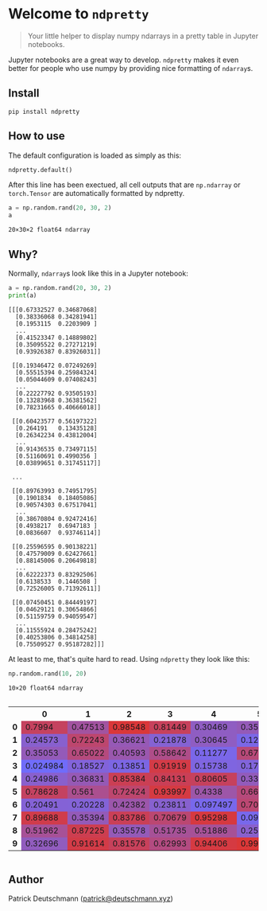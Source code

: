# Welcome to `ndpretty`
> Your little helper to display numpy ndarrays in a pretty table in Jupyter notebooks.


Jupyter notebooks are a great way to develop. `ndpretty` makes it even better for people who use numpy by providing nice formatting of `ndarray`s.

## Install

`pip install ndpretty`

## How to use

The default configuration is loaded as simply as this:

```python
ndpretty.default()
```

After this line has been exectued, all cell outputs that are `np.ndarray` or `torch.Tensor` are automatically formatted by ndpretty.

```python
a = np.random.rand(20, 30, 2)
a
```

    20×30×2 float64 ndarray





    



## Why?

Normally, `ndarray`s look like this in a Jupyter notebook:

```python
a = np.random.rand(20, 30, 2)
print(a)
```

    [[[0.67332527 0.34687068]
      [0.38336068 0.34281941]
      [0.1953115  0.2203909 ]
      ...
      [0.41523347 0.14889802]
      [0.35095522 0.27271219]
      [0.93926387 0.83926031]]
    
     [[0.19346472 0.07249269]
      [0.55515394 0.25984324]
      [0.05044609 0.07408243]
      ...
      [0.22227792 0.93505193]
      [0.13283968 0.36381562]
      [0.78231665 0.40666018]]
    
     [[0.60423577 0.56197322]
      [0.264191   0.13435128]
      [0.26342234 0.43812004]
      ...
      [0.91436535 0.73497115]
      [0.51160691 0.4990356 ]
      [0.03899651 0.31745117]]
    
     ...
    
     [[0.89763993 0.74951795]
      [0.1901834  0.18405086]
      [0.90574303 0.67517041]
      ...
      [0.38670804 0.92472416]
      [0.4938217  0.6947183 ]
      [0.0836607  0.93746114]]
    
     [[0.25596595 0.90138221]
      [0.47579009 0.62427661]
      [0.88145006 0.20649818]
      ...
      [0.62222373 0.83292506]
      [0.6138533  0.1446508 ]
      [0.72526005 0.71392611]]
    
     [[0.07450451 0.84449197]
      [0.04629121 0.30654866]
      [0.51159759 0.94059547]
      ...
      [0.11555924 0.28475242]
      [0.40253806 0.34814258]
      [0.75509527 0.95187282]]]


At least to me, that's quite hard to read. Using `ndpretty` they look like this:

```python
np.random.rand(10, 20)
```

    10×20 float64 ndarray



<div style="overflow: auto"><table><tr><th></th><th>0</th><th>1</th><th>2</th><th>3</th><th>4</th><th>5</th><th>6</th><th>7</th><th>8</th><th>9</th><th>10</th><th>11</th><th>12</th><th>13</th><th>14</th><th>15</th><th>16</th><th>17</th><th>18</th><th>19</th></tr><tr><td><b>0</b></td><td style="background-color: #c5425f">0.7994</td><td style="background-color: #a253a0">0.47513</td><td style="background-color: #da3739">0.98548</td><td style="background-color: #c7415c">0.81449</td><td style="background-color: #8f5dc2">0.30469</td><td style="background-color: #945ab8">0.3548</td><td style="background-color: #8c5ec8">0.2751</td><td style="background-color: #c14466">0.76199</td><td style="background-color: #7e65e1">0.14834</td><td style="background-color: #905cc0">0.31334</td><td style="background-color: #8761d1">0.23142</td><td style="background-color: #7d66e3">0.13961</td><td style="background-color: #a55299">0.51022</td><td style="background-color: #b14c84">0.61541</td><td style="background-color: #6f6dfc">0.015007</td><td style="background-color: #706cfb">0.021974</td><td style="background-color: #9e55a7">0.43819</td><td style="background-color: #9659b5">0.36991</td><td style="background-color: #d23b48">0.91109</td><td style="background-color: #9a57ae">0.40542</td></tr><tr><td><b>1</b></td><td style="background-color: #8860ce">0.24573</td><td style="background-color: #bd466e">0.72243</td><td style="background-color: #9659b6">0.36621</td><td style="background-color: #8562d3">0.21878</td><td style="background-color: #8f5dc2">0.30645</td><td style="background-color: #7b67e6">0.12406</td><td style="background-color: #cb3f55">0.84959</td><td style="background-color: #bf456a">0.74187</td><td style="background-color: #d7393f">0.95594</td><td style="background-color: #8860cf">0.24149</td><td style="background-color: #c94059">0.83017</td><td style="background-color: #7e65e0">0.15284</td><td style="background-color: #b84877">0.67774</td><td style="background-color: #d9383c">0.97464</td><td style="background-color: #925bbc">0.33628</td><td style="background-color: #d63941">0.94707</td><td style="background-color: #8c5ec6">0.28255</td><td style="background-color: #ab4f8e">0.56285</td><td style="background-color: #b34b80">0.63444</td><td style="background-color: #a65198">0.51469</td></tr><tr><td><b>2</b></td><td style="background-color: #945ab9">0.35053</td><td style="background-color: #b54a7d">0.65022</td><td style="background-color: #9a57ae">0.40593</td><td style="background-color: #ae4d89">0.58642</td><td style="background-color: #7a67e9">0.11277</td><td style="background-color: #b74978">0.67112</td><td style="background-color: #9759b3">0.37915</td><td style="background-color: #746af3">0.060156</td><td style="background-color: #8562d4">0.21737</td><td style="background-color: #d9383a">0.98055</td><td style="background-color: #d33b45">0.92675</td><td style="background-color: #8e5dc4">0.29508</td><td style="background-color: #ca3f56">0.84043</td><td style="background-color: #736bf4">0.054722</td><td style="background-color: #9858b2">0.38469</td><td style="background-color: #a154a1">0.4695</td><td style="background-color: #b34b80">0.63104</td><td style="background-color: #925bbc">0.33458</td><td style="background-color: #a054a3">0.45742</td><td style="background-color: #7f65df">0.16154</td></tr><tr><td><b>3</b></td><td style="background-color: #706cfa">0.024984</td><td style="background-color: #8263da">0.18527</td><td style="background-color: #7c66e3">0.13851</td><td style="background-color: #d33b47">0.91919</td><td style="background-color: #7f65e0">0.15738</td><td style="background-color: #8164db">0.17959</td><td style="background-color: #726bf6">0.043776</td><td style="background-color: #9958b0">0.39453</td><td style="background-color: #a4529c">0.49554</td><td style="background-color: #ce3d4f">0.87637</td><td style="background-color: #9759b3">0.37741</td><td style="background-color: #a3539e">0.48447</td><td style="background-color: #8164da">0.18364</td><td style="background-color: #cb3f54">0.85369</td><td style="background-color: #a4529b">0.49755</td><td style="background-color: #b04c85">0.60828</td><td style="background-color: #b04c85">0.60679</td><td style="background-color: #ad4e8b">0.57978</td><td style="background-color: #c04469">0.75004</td><td style="background-color: #a3539d">0.49046</td></tr><tr><td><b>4</b></td><td style="background-color: #8960cd">0.24986</td><td style="background-color: #9659b5">0.36831</td><td style="background-color: #cb3f54">0.85384</td><td style="background-color: #ca3f56">0.84131</td><td style="background-color: #c6415d">0.80605</td><td style="background-color: #925bbb">0.33801</td><td style="background-color: #6f6dfc">0.016675</td><td style="background-color: #c7415c">0.81101</td><td style="background-color: #d43a45">0.92752</td><td style="background-color: #b44a7e">0.6445</td><td style="background-color: #8263d8">0.19309</td><td style="background-color: #9958b0">0.3938</td><td style="background-color: #d23b48">0.91283</td><td style="background-color: #c34363">0.77922</td><td style="background-color: #756af1">0.070514</td><td style="background-color: #9759b3">0.37886</td><td style="background-color: #dc3737">0.99972</td><td style="background-color: #8860cf">0.24086</td><td style="background-color: #706cfb">0.022817</td><td style="background-color: #cf3d4d">0.88765</td></tr><tr><td><b>5</b></td><td style="background-color: #c44261">0.78628</td><td style="background-color: #ab4f8f">0.561</td><td style="background-color: #bd466e">0.72424</td><td style="background-color: #d53a42">0.93997</td><td style="background-color: #9d56a8">0.4338</td><td style="background-color: #b6497b">0.66026</td><td style="background-color: #7868eb">0.10236</td><td style="background-color: #726bf7">0.042229</td><td style="background-color: #7e65e0">0.15696</td><td style="background-color: #7e65e1">0.15063</td><td style="background-color: #d53a42">0.94084</td><td style="background-color: #8d5ec5">0.29141</td><td style="background-color: #955ab6">0.36513</td><td style="background-color: #d8383d">0.96494</td><td style="background-color: #c14466">0.7611</td><td style="background-color: #8e5dc3">0.30132</td><td style="background-color: #bf456a">0.74327</td><td style="background-color: #ce3d4f">0.87622</td><td style="background-color: #ba4774">0.69343</td><td style="background-color: #d7393e">0.96062</td></tr><tr><td><b>6</b></td><td style="background-color: #8462d6">0.20491</td><td style="background-color: #8363d7">0.20228</td><td style="background-color: #9c56aa">0.42382</td><td style="background-color: #8761cf">0.23811</td><td style="background-color: #7868ec">0.097497</td><td style="background-color: #bb4772">0.70397</td><td style="background-color: #d9383b">0.97805</td><td style="background-color: #9a57ae">0.40257</td><td style="background-color: #b54a7c">0.65107</td><td style="background-color: #ab4f8f">0.55942</td><td style="background-color: #8661d3">0.22066</td><td style="background-color: #d53a42">0.94207</td><td style="background-color: #7968ea">0.10526</td><td style="background-color: #955ab8">0.35672</td><td style="background-color: #8d5ec5">0.28866</td><td style="background-color: #ce3d4f">0.87569</td><td style="background-color: #ce3d4f">0.87632</td><td style="background-color: #a054a2">0.46516</td><td style="background-color: #c14467">0.75913</td><td style="background-color: #a55299">0.50887</td></tr><tr><td><b>7</b></td><td style="background-color: #d03c4b">0.89688</td><td style="background-color: #945ab8">0.35394</td><td style="background-color: #ca3f57">0.83786</td><td style="background-color: #bb4771">0.70679</td><td style="background-color: #d63940">0.95298</td><td style="background-color: #7868ec">0.095472</td><td style="background-color: #bf456b">0.73866</td><td style="background-color: #d9383c">0.97277</td><td style="background-color: #6e6eff">0.0032267</td><td style="background-color: #c6415d">0.80876</td><td style="background-color: #8462d5">0.2102</td><td style="background-color: #d03c4c">0.89178</td><td style="background-color: #cc3e52">0.86258</td><td style="background-color: #8363d8">0.19479</td><td style="background-color: #726bf6">0.045423</td><td style="background-color: #a85093">0.5377</td><td style="background-color: #d53a42">0.94481</td><td style="background-color: #af4d87">0.599</td><td style="background-color: #d43a45">0.92984</td><td style="background-color: #c24364">0.7721</td></tr><tr><td><b>8</b></td><td style="background-color: #a75197">0.51962</td><td style="background-color: #cd3e50">0.87225</td><td style="background-color: #945ab8">0.35578</td><td style="background-color: #a65197">0.51735</td><td style="background-color: #a65197">0.51886</td><td style="background-color: #8960cc">0.25257</td><td style="background-color: #cc3e53">0.85836</td><td style="background-color: #8263d9">0.19078</td><td style="background-color: #c7415b">0.81723</td><td style="background-color: #c84059">0.82564</td><td style="background-color: #a75196">0.52477</td><td style="background-color: #c6415d">0.80565</td><td style="background-color: #ae4d8a">0.58539</td><td style="background-color: #da373a">0.98297</td><td style="background-color: #cb3f54">0.85072</td><td style="background-color: #716cf8">0.033246</td><td style="background-color: #d63941">0.94552</td><td style="background-color: #d33b46">0.92084</td><td style="background-color: #a2539f">0.47969</td><td style="background-color: #6e6dfe">0.003909</td></tr><tr><td><b>9</b></td><td style="background-color: #915cbe">0.32696</td><td style="background-color: #d23b47">0.91614</td><td style="background-color: #c7415b">0.81576</td><td style="background-color: #b34b81">0.62993</td><td style="background-color: #d53a42">0.94406</td><td style="background-color: #db3737">0.99699</td><td style="background-color: #7b67e7">0.12138</td><td style="background-color: #7a67e9">0.11266</td><td style="background-color: #b44a7f">0.64038</td><td style="background-color: #c44261">0.78891</td><td style="background-color: #ab4f8e">0.56295</td><td style="background-color: #c34363">0.77601</td><td style="background-color: #9659b5">0.37037</td><td style="background-color: #bb4771">0.70828</td><td style="background-color: #756af1">0.072578</td><td style="background-color: #d7393f">0.95779</td><td style="background-color: #a154a2">0.46526</td><td style="background-color: #d53a42">0.94115</td><td style="background-color: #d03c4b">0.89678</td><td style="background-color: #b44a7e">0.64525</td></tr></table></div>





    



## Author

Patrick Deutschmann ([patrick@deutschmann.xyz](mailto:patrick@deutschmann.xyz))
